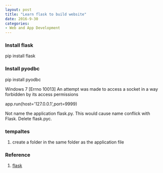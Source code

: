 ```yaml
---
layout: post
title: "Learn flask to build website"
date: 2016-9-30
categories:
- Web and App Development
---
```



### Install flask
pip install flask


### Install pyodbc
pip install pyodbc


Windows 7
[Errno 10013] An attempt was made to access a socket in a way forbidden by its access permissions


app.run(host='127.0.0.1',port=9999)


Not name the application flask.py. This would cause name conflick with Flask. Delete flask.pyc.


### tempaltes
1. create a folder in the same folder as the application file

### Reference
1. [flask](http://flask.pocoo.org/)